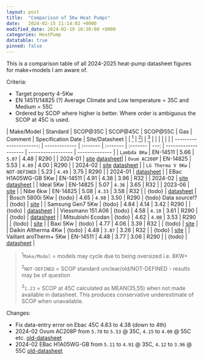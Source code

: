 ```yaml
---
layout: post
title:  "Comparison of 5Kw Heat Pumps"
date:   2024-02-15 11:14:02 +0000
modified_date: 2024-02-19 10:30:00 +0000
categories: HeatPump
datatable: true
pinned: false
---
```


This is a comparison table of all 2024-2025 heat-pump datasheet figures for make+models I am aware of.

Criteria:
- Target property 4-5Kw
- EN 14511/14825 (?) Average Climate and Low temperature = 35C and Medium = 55C
- Ordered by SCOP where higher is better. Where order is ambiguous the SCOP at 45C is used.


<div class="datatable-begin"></div>

| Make/Model              | Standard      | SCOP@35C | SCOP@45C | SCOP@55C | Gas  | Comment              | Specification Date | Site/Datasheet |
| [<sup>1</sup>](#k_make) | [<sup>2</sup>](#k_std)|  | [<sup>3</sup>](#k_45) | |  |                      |                    |                |
| ----------------------: | ------------- | :------- | :------- | :------- | ---: | -------------------- | ------------------ | -------------- |
| `Lambda 8Kw`            | EN-14511      | 5.66     | `5.07`   | 4.48     | R290 |                      | 2024-01            | [site](https://lambda-wp.at/luft-waermepumpen/) [datasheet](https://assets-global.website-files.com/643186efcbc3b72e2a4f6db8/65acf5477b9a14bfd7615549_Scheda%20Tecnica.pdf)|
| `Ovum AC208P`           | EN-14825      | 5.53     | `4.89`   | 4.00     | R290 |                      | 2024-02            | [site](https://www.ovum.at/en/produkte/luft-die-koenigsklasse/) [datasheet](https://www.ovum.at/wp-content/uploads/2024/02/ACP_Datenblatt_alle_web_240206.pdf) |
| `LG Therma V 9Kw`       | `NOT-DEFINED` | 5.23     | `4.49`   | 3.75     | R290 |                      | 2024-01            | [datasheet](https://www.lg.com/global/business/download/airsolution/THERMA%20V%20(AWHP)%20R290%20Monobloc%20Hydro%20Unit%208P%20%20leaflet_web_Holo_O_1117_low[20240130_154102737].pdf) |
| EBac H1A05WG-GB 5Kw     | EN-14511      | 4.91     |  4.38    | 3.96     | R32  |                      | 2024-02            | [site](https://www.ebac.com/air-source-heat-pump) [datasheet](https://files.ebac.com/production/default/EBA%E2%80%A2240014_HEATPUMP-DATASHEET_QR_LR_2024-02-10-072606_tqkz.pdf?dm=1707549967) |
| Ideal 5Kw               | EN-14825      | 5.07     | `4.36`   | 3.65     | R32  |                      | 2023-06            | [site](https://idealtouch.co.uk.idealboilers.com/products/logic-air-heat-pump-3) |
| Nibe 6kw                | EN-14825      | 5.08     | `4.33`   | 3.58     | R32  |                      | {todo}             | [datasheet](https://assetstore.nibe.se/hcms/v2.3/entity/document/874828/storage/ODc0ODI4LzAvbWFzdGVy) |
| Bosch 5800i 5Kw         | {todo}        | 4.65     | `4.08`   | 3.50     | R290 | {todo} Data source!? | {todo}             | [site](https://www.worcester-bosch.co.uk/products/heat-pumps/directory/compress-5800i-aw)  |
| Samsung Gen7 5Kw        | {todo}        | 4.84     |  4.14    | 3.42     | R290 |                      | {todo}             | [datasheet](https://midsummerwholesale.co.uk/pdfs/samsung-gen-7-r290-datasheet.pdf) |
| Viessmann 151.A06       | {todo}        | 4.58     | `4.10`   | 3.61     | R290 |                      | {todo}             | [datasheet](https://viessmanndirect.co.uk/files//7a81a248-e65a-4fcf-8735-e4a33fa33fe4/Energy%20Consumption%20Datasheet.pdf) |
| Mitsubishi Ecodan       | {todo}        | 4.62     | `4.08`   | 3.53     | R290 |                      | {todo}             | [site](https://library.mitsubishielectric.co.uk/pdf/book/EcodanR290Outdoor1#page-1) |
| Baxi  5Kw               | {todo}        | 4.77     |  4.06    | 3.39     | R32  |                      | {todo}             | [site](https://www.baxi.co.uk/new-build/products/air-source-heat-pumps/baxi-assure-hp50-ashp) |
| Daikin Altherma 4Kw     | {todo}        | 4.48     | `3.87`   | 3.26     | R32  |                      | {todo}             | [site](https://www.daikin.co.uk/en_gb/products/product.table.html/EDLA04-08E3V3.html) |
| Vaillant aroTherm+ 5Kw  | EN-14511      | 4.48     |  3.77    | 3.06     | R290 |                      | {todo}             | [datasheet](https://professional.vaillant.co.uk/downloads/aproducts/renewables-1/arotherm-plus/arotherm-plus-spec-sheet-1892564.pdf) |

><sup id="k_make">1</sup>`Make/Model` = models may cycle due to being oversized i.e. 8KW+
>
><sup id="k_std">2</sup>```NOT-DEFINED``` = SCOP standard unclear/old/NOT-DEFINED - results may be of question
>
><sup id="k_45">3</sup>```1.23``` = SCOP at 45C calculated as MEAN(35,55) when not made available in datasheet.
>      This produces conservative underestimate of SCOP when unavailable.

<div class="datatable-end"></div>

Changes:
- Fix data-entry error on Ebac 45C 4.63 to 4.38 (down to 4th)
- 2024-02 Ovum AC208P from `5.78` to `5.53` @ 35C, `4.15` to `4.00` @ 55C etc. [old-datasheet](https://www.ovum.at/wp-content/uploads/2023/10/ACP_Datenblatt_alle_Web_230928.pdf)
- 2024-02 EBac H1A05WG-GB from `5.11` to `4.91` @ 35C, `4.12` to `3.96` @ 55C  [old-datasheet](https://ebac-serverless.files.svdcdn.com/production/default/EBA%E2%80%A2230341_AIR-SOURCE-HEAT-PUMP-E-BROCHURE_HOT-WATER-CYLINDER.pdf?dm=1695277753) 